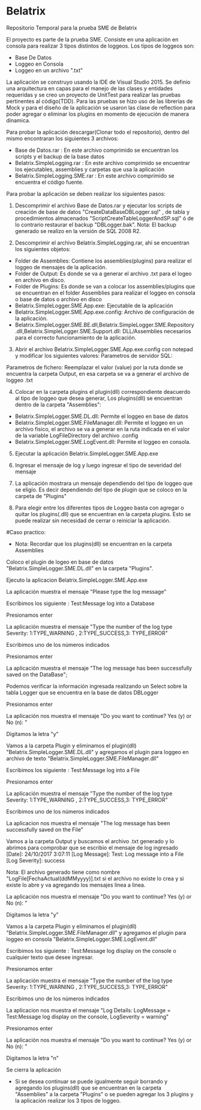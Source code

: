 # Belatrix
Repositorio Temporal para la prueba SME de Belatrix

El proyecto es parte de la prueba SME. Consiste en una aplicación en consola para realizar 3 tipos distintos de loggeos. 
Los tipos de loggeos son:
  - Base De Datos
  - Loggeo en Consola
  - Loggeo en un archivo ".txt"

La aplicación se construyo usando la IDE de Visual Studio 2015. 
Se definio una arquitectura en capas para el manejo de las clases y entidades requeridas y se creo un proyecto de UnitTest para realizar las pruebas pertinentes al código(TDD). Para las pruebas se hizo uso de las librerias de Mock y para el diseño de la aplicación se usaron las clase de reflection para poder agregar o eliminar los plugins en momento de ejecución de manera dinamica.

Para probar la aplicación descargar(Clonar todo el repositorio), dentro del mismo encontraran los siguientes 3 archivos:
- Base de Datos.rar : En este archivo comprimido se encuentran los scripts y el backup de la base datos
- Belatrix.SimpleLogging.rar : En este archivo comprimido se encuentrar los ejecutables, assemblies y carpetas que usa la aplicación
- Belatrix.SimpleLogging.SME.rar : En este archivo comprimido se encuentra el código fuente.

Para probar la aplicación se deben realizar los siguientes pasos:

1. Descomprimir el archivo Base de Datos.rar y ejecutar los scripts de creación de base de datos "CreateDataBaseDBLogger.sql" , de tabla y procedimientos almacenados "ScriptCreateTableLoggerAndSP.sql" ó de lo contrario restaurar el backup "DBLogger.bak". Nota: El backup generado se realizo en la versión de SQL 2008 R2.

2. Descomprimir el archivo Belatrix.SimpleLogging.rar, ahi se encuentran los siguientes objetos:
- Folder de Assemblies: Contiene los assemblies(plugins) para realizar el loggeo de mensajes de la aplicación.
- Folder de Output: Es donde se va a generar el archivo .txt para el logeo en archivo en disco.
- Folder de Plugins: Es donde se van a colocar los assemblies/plugins que se encuentran en el folder Assemblies para realizar el loggeo en consola o base de datos o archivo en disco
- Belatrix.SimpleLogger.SME.App.exe: Ejecutable de la aplicación
- Belatrix.SimpleLogger.SME.App.exe.config: Archivo de configuración de la aplicación.
- Belatrix.SimpleLogger.SME.BE.dll,Belatrix.SimpleLogger.SME.Repository.dll,Belatrix.SimpleLogger.SME.Support.dll: DLL/Assemblies necesarios para el correcto funcionamiento de la aplicación.

3. Abrir el archivo Belatrix.SimpleLogger.SME.App.exe.config con notepad y modificar los siguientes valores:
Parametros de servidor SQL:
<add name="SqlConnectionString" connectionString="Server=MiServidor\CEREAL;Database=DBLogger;User Id=sa;Password=passwordsa;"/>
Parametros de fichero:
<add key="LogFileDirectory" value="E:\GitHubRepository\Belatrix\SimpleLogging\Output\"/>
Reemplazar el valor (value) por la ruta donde se encuentra la carpeta Output, en esa carpeta se va a generar el archivo de loggeo .txt

4. Colocar en la carpeta plugins el plugin(dll) correspondiente deacuerdo al tipo de loggeo que desea generar, Los plugins(dll) se encuentran dentro de la carpeta "Assemblies":
- Belatrix.SimpleLogger.SME.DL.dll: Permite el loggeo en base de datos
- Belatrix.SimpleLogger.SME.FileManager.dll: Permite el loggeo en un archivo fisico, el archivo se va a generar en la ruta indicada en 
el valor de la variable LogFileDirectory del archivo .config
- Belatrix.SimpleLogger.SME.LogEvent.dll: Permite el loggeo en consola.

5. Ejecutar la aplicación Belatrix.SimpleLogger.SME.App.exe

6. Ingresar el mensaje de log y luego ingresar el tipo de severidad del mensaje

7. La aplicación mostrara un mensaje dependiendo del tipo de loggeo que se eligío. Es decir dependiendo del tipo de plugin que se coloco en la carpeta de "Plugins"

8. Para elegir entre los diferentes tipos de Loggeo basta con agregar o quitar los plugins(.dll)  que se encuentran en la carpeta plugins. Esto se puede realizar sin necesidad de cerrar o reiniciar la aplicación.

#Caso practico: 

- Nota: Recordar que los plugins(dll) se encuentran en la carpeta Assemblies 

Coloco el plugin de logeo en base de datos "Belatrix.SimpleLogger.SME.DL.dll" en la carpeta "Plugins".

Ejecuto la aplicacion Belatrix.SimpleLogger.SME.App.exe

La aplicación muestra el mensaje "Please type the log message"

Escribimos los siguiente : Test:Message log into a Database

Presionamos enter

La aplicación muestra el mensaje "Type the number of the log type Severity: 1:TYPE_WARNING , 2:TYPE_SUCCESS,3: TYPE_ERROR"

Escribimos uno de los números indicados

Presionamos enter

La aplicación muestra el mensaje "The log message has been successfully saved on the DataBase";

Podemos verificar la información ingresada realizando un Select sobre la tabla Logger que se encuentra en la base de datos DBLogger

Presionamos enter

La aplicación nos muestra el mensaje "Do you want to continue? Yes (y) or No (n): "

Digitamos la letra "y" 

Vamos a la carpeta Plugin y eliminamos el plugin(dll) "Belatrix.SimpleLogger.SME.DL.dll" y agregamos el plugin para loggeo en archivo de 
texto "Belatrix.SimpleLogger.SME.FileManager.dll"

Escribimos los siguiente : Test:Message log into a File

Presionamos enter

La aplicación muestra el mensaje "Type the number of the log type Severity: 1:TYPE_WARNING , 2:TYPE_SUCCESS,3: TYPE_ERROR"

Escribimos uno de los números indicados

La aplicacion nos muestra el mensaje "The log message has been successfully saved on the File"

Vamos a la carpeta Output y buscamos el archivo .txt generado y lo abrimos para comprobar que se escribio el mensaje de log ingresado
[Date]: 24/10/2017 3:07:11 [Log Message]: Test: Log message into a File  [Log Severity]: success

Nota: El archivo generado tiene como nombre "LogFile[FechaActual(ddMMyyyy)].txt si el archivo no existe lo crea y si existe lo abre y va agregando los mensajes linea a linea.

La aplicación nos muestra el mensaje "Do you want to continue? Yes (y) or No (n): "

Digitamos la letra "y" 

Vamos a la carpeta Plugin y eliminamos el plugin(dll) "Belatrix.SimpleLogger.SME.FileManager.dll" y agregamos el plugin para loggeo en consola "Belatrix.SimpleLogger.SME.LogEvent.dll"

Escribimos los siguiente : Test:Message log display on the console o cualquier texto que desee ingresar.

Presionamos enter

La aplicación muestra el mensaje "Type the number of the log type Severity: 1:TYPE_WARNING , 2:TYPE_SUCCESS,3: TYPE_ERROR"

Escribimos uno de los números indicados

La aplicacion nos muestra el mensaje "Log Details: LogMessage = Test:Message log display on the console, LogSeverity = warning"

Presionamos enter

La aplicación nos muestra el mensaje "Do you want to continue? Yes (y) or No (n): "

Digitamos la letra "n"

Se cierra la aplicación

- Si se desea continuar se puede igualmente seguir borrando y agregando los plugins(dll) que se encuentran en la carpeta "Assemblies" a la carpeta "Plugins" o se pueden agregar los 3 plugins y la aplicación realizar los 3 tipos de loggeo. 

  
